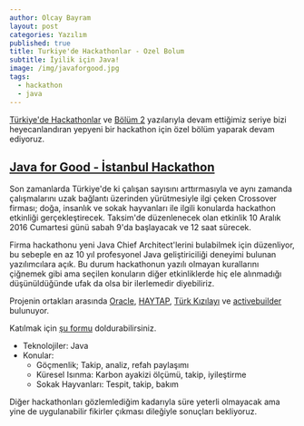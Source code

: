 ```yaml
---
author: Olcay Bayram
layout: post
categories: Yazılım
published: true
title: Turkiye'de Hackathonlar - Ozel Bolum
subtitle: İyilik için Java!
image: /img/javaforgood.jpg
tags:
  - hackathon
  - java
---
```

[Türkiye'de Hackathonlar](http://otomatikmuhendis.com/2016/04/22/turkiye-de-hackathonlar/) ve [Bölüm 2](http://otomatikmuhendis.com/2016/11/12/t-rkiye-de-hackathonlar-vol-2/) yazılarıyla devam ettiğimiz seriye bizi heyecanlandıran yepyeni bir hackathon için özel bölüm yaparak devam ediyoruz.

## [Java for Good - İstanbul Hackathon](http://javaforgood.com/)
Son zamanlarda Türkiye'de ki çalışan sayısını arttırmasıyla ve aynı zamanda çalışmalarını uzak bağlantı üzerinden yürütmesiyle ilgi çeken Crossover firması; doğa, insanlık ve sokak hayvanları ile ilgili konularda hackathon etkinliği gerçekleştirecek. Taksim'de düzenlenecek olan etkinlik 10 Aralık 2016 Cumartesi günü sabah 9'da başlayacak ve 12 saat sürecek.

Firma hackathonu yeni Java Chief Architect'lerini bulabilmek için düzenliyor, bu sebeple en az 10 yıl profesyonel Java geliştiriciliği deneyimi bulunan yazılımcılara açık. Bu durum hackathonun yazılı olmayan kurallarını çiğnemek gibi ama seçilen konuların diğer etkinliklerde hiç ele alınmadığı düşünüldüğünde ufak da olsa bir ilerlemedir diyebiliriz.

Projenin ortakları arasında [Oracle](https://www.oracle.com), [HAYTAP](http://www.haytap.org/), [Türk Kızılayı](http://www.kizilay.org.tr/) ve [activebuilder](http://activebuilder.com/) bulunuyor.

Katılmak için [şu formu](https://docs.google.com/forms/d/e/1FAIpQLSdGGRFbWjLUd_dbOIN12_O5bN59J-dRUFusDc2PJmE9s3uUjg/viewform) doldurabilirsiniz.

- Teknolojiler: Java
- Konular:
	- Göçmenlik; Takip, analiz, refah paylaşımı
    - Küresel Isınma: Karbon ayakizi ölçümü, takip, iyileştirme
    - Sokak Hayvanları: Tespit, takip, bakım
    
Diğer hackathonları gözlemlediğim kadarıyla süre yeterli olmayacak ama yine de uygulanabilir fikirler çıkması dileğiyle sonuçları bekliyoruz.

